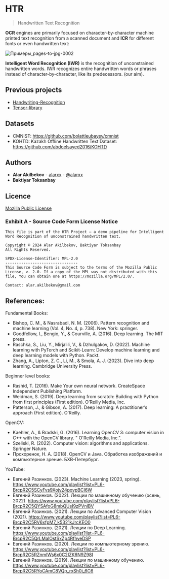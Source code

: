 # HTR
> Handwritten Text Recognition

**OCR** engines are primarily focused on character-by-character machine printed text recognition from a scanned document and **ICR** for different fonts or even handwritten text:

![Примеры_pages-to-jpg-0002](https://github.com/user-attachments/assets/f4a0ae3a-7c10-47f5-8640-e374a3f31986)

**Intelligent Word Recognition (IWR)** is the recognition of unconstrained handwritten words. IWR recognizes entire handwritten words or phrases instead of character-by-character, like its predecessors. (our aim).


## Previous projects

- [Handwriting-Recognition](https://github.com/alarxx/Handwriting-Recognition)
- [Tensor-library](https://github.com/alarxx/Tensor-library)


## Datasets

- CMNIST: https://github.com/bolattleubayev/cmnist
- KOHTD: Kazakh Offline Handwritten Text Dataset: https://github.com/abdoelsayed2016/KOHTD


## Authors

* **Alar Akilbekov** - [alarxx](https://github.com/alarxx) - [@alarxx](https://t.me/alarxx)
* **Baktiyar Toksanbay**

## Licence 

[Mozilla Public License](https://github.com/alarxx/HTR/blob/main/LICENSE)

### Exhibit A - Source Code Form License Notice
```
This file is part of the HTR Project – a demo pipeline for Intelligent Word Recognition of unconstrained handwritten text.

Copyright © 2024 Alar Akilbekov, Baktiyar Toksanbay
All Rights Reserved.

SPDX-License-Identifier: MPL-2.0
--------------------------------
This Source Code Form is subject to the terms of the Mozilla Public License, v. 2.0. If a copy of the MPL was not distributed with this file, You can obtain one at https://mozilla.org/MPL/2.0/.

Contact: alar.akilbekov@gmail.com
```


## References:

Fundamental Books:
- Bishop, C. M., & Nasrabadi, N. M. (2006). Pattern recognition and machine learning (Vol. 4, No. 4, p. 738). New York: springer.
- Goodfellow, I., Bengio, Y., & Courville, A. (2016). Deep learning. The MIT press.
- Raschka, S., Liu, Y., Mirjalili, V., & Dzhulgakov, D. (2022). Machine learning with PyTorch and Scikit-Learn: Develop machine learning and deep learning models with Python. Packt.
- Zhang, A., Lipton, Z. C., Li, M., & Smola, A. J. (2023). Dive into deep learning. Cambridge University Press.

Beginner level books:
- Rashid, T. (2016). Make Your own neural network. CreateSpace Independent Publishing Platform.
- Weidman, S. (2019). Deep learning from scratch: Building with Python from first principles (First edition). O’Reilly Media, Inc.
- Patterson, J., & Gibson, A. (2017). Deep learning: A practitioner’s approach (First edition). O’Reilly.

OpenCV:
- Kaehler, A., & Bradski, G. (2016). Learning OpenCV 3: computer vision in C++ with the OpenCV library. " O'Reilly Media, Inc.".
- Szeliski, R. (2022). Computer vision: algorithms and applications. Springer Nature.
- Прохоренок, Н. А. (2018). OpenCV и Java. Обработка изображений и компьютерное зрение. БХВ-Петербург.

YouTube:
- Евгений Разинков. (2023). Machine Learning (2023, spring). https://www.youtube.com/playlist?list=PL6-BrcpR2C5SCyFvs9Xojv24povpBCI6W
- Евгений Разинков. (2022). Лекции по машинному обучению (осень, 2022). https://www.youtube.com/playlist?list=PL6-BrcpR2C5QYSAfoG8mbQUsI9zPVnlBV
- Евгений Разинков. (2021). Лекции по Advanced Computer Vision (2021). https://www.youtube.com/playlist?list=PL6-BrcpR2C5RV6xfpM7_k5321kJrcKEO0
- Евгений Разинков. (2021). Лекции по Deep Learning. https://www.youtube.com/playlist?list=PL6-BrcpR2C5QrLMaIOstSxZp4RfhveDSP
- Евгений Разинков. (2020). Лекции по компьютерному зрению. https://www.youtube.com/playlist?list=PL6-BrcpR2C5RZnmIWs6x0C2IZK6N9Z98I
- Евгений Разинков. (2019). Лекции по машинному обучению. https://www.youtube.com/playlist?list=PL6-BrcpR2C5RYoCAmC8VQp_rxSh0i_6C6
